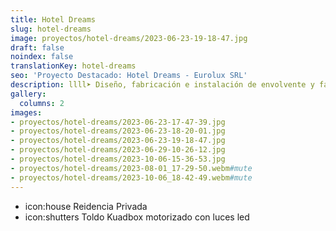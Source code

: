 ```yaml
---
title: Hotel Dreams
slug: hotel-dreams
image: proyectos/hotel-dreams/2023-06-23-19-18-47.jpg
draft: false
noindex: false
translationKey: hotel-dreams
seo: 'Proyecto Destacado: Hotel Dreams - Eurolux SRL'
description: llll➤ Diseño, fabricación e instalación de envolvente y fachada ligera ✅ para el proyecto Hotel Dreams.
gallery:
  columns: 2
images:
- proyectos/hotel-dreams/2023-06-23-17-47-39.jpg
- proyectos/hotel-dreams/2023-06-23-18-20-01.jpg
- proyectos/hotel-dreams/2023-06-23-19-18-47.jpg
- proyectos/hotel-dreams/2023-06-29-10-26-12.jpg
- proyectos/hotel-dreams/2023-10-06-15-36-53.jpg
- proyectos/hotel-dreams/2023-08-01_17-29-50.webm#mute
- proyectos/hotel-dreams/2023-10-06_18-42-49.webm#mute
---
```

- icon:house Reidencia Privada
- icon:shutters Toldo Kuadbox motorizado con luces led